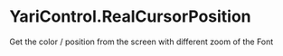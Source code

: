 # YariControl.RealCursorPosition
Get the color / position from the screen with different zoom of the Font
